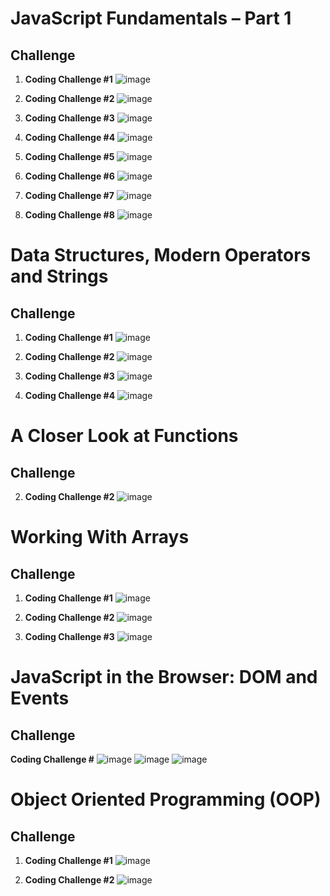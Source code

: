 # JavaScript Fundamentals – Part 1

## Challenge

1. **Coding Challenge #1**
   ![image](https://github.com/user-attachments/assets/e942cd00-5ee4-4463-abe4-ff49a411cf7e)

2. **Coding Challenge #2**
   ![image](https://github.com/user-attachments/assets/f7a1703c-2fd9-4d6b-ae84-f1e963a7a836)

3. **Coding Challenge #3**
   ![image](https://github.com/user-attachments/assets/46b25c90-e593-4591-8f2f-ef40422d3cac)

4. **Coding Challenge #4**
   ![image](https://github.com/user-attachments/assets/c9d6e452-c6df-42bb-b16e-468fc7cb8cb9)

5. **Coding Challenge #5**
   ![image](https://github.com/user-attachments/assets/dd896426-b1ee-4831-b134-870cd6b64a13)

6. **Coding Challenge #6**
   ![image](https://github.com/user-attachments/assets/d72e2bd7-b2c4-414b-8ec6-46448b9d6ad3)

7. **Coding Challenge #7**
   ![image](https://github.com/user-attachments/assets/85de55bc-fd20-486b-aaed-55658be2e8a4)

8. **Coding Challenge #8**
   ![image](https://github.com/user-attachments/assets/486250bb-fd95-4e42-a01f-cf30989525b9)

# Data Structures, Modern Operators and Strings

## Challenge

1. **Coding Challenge #1**
   ![image](https://github.com/user-attachments/assets/7b315fed-2c37-4fc3-a6c1-0807eecbfa98)

2. **Coding Challenge #2**
   ![image](https://github.com/user-attachments/assets/ea620dae-bb9e-4280-941c-4a0ae215b3d8)

3. **Coding Challenge #3**
   ![image](https://github.com/user-attachments/assets/5edfb952-d260-4b05-8204-ce3d0a35eaa6)

4. **Coding Challenge #4**
   ![image](https://github.com/user-attachments/assets/f136c10b-3e6e-42e4-8915-8066b2f3ac75)

# A Closer Look at Functions

## Challenge

2. **Coding Challenge #2**
   ![image](https://github.com/user-attachments/assets/ceab8996-3852-4e2c-a2eb-69e2b388e5dc)

# Working With Arrays

## Challenge

1. **Coding Challenge #1**
   ![image](https://github.com/user-attachments/assets/fe116044-d100-42db-bf07-9a1fb1c7b600)

2. **Coding Challenge #2**
   ![image](https://github.com/user-attachments/assets/d2f11268-2c72-444d-9c48-5ee13a11faed)

3. **Coding Challenge #3**
   ![image](https://github.com/user-attachments/assets/32a973e8-f76d-43b8-8b10-1d53d3ecd85b)

# JavaScript in the Browser: DOM and Events

## Challenge

**Coding Challenge #**
![image](https://github.com/user-attachments/assets/eb97de16-cf28-4bc7-bca0-71eefde62d50)
![image](https://github.com/user-attachments/assets/4f7075e3-b4ed-43ce-b1c5-6bec65b42bcb)
![image](https://github.com/user-attachments/assets/aa8c7586-9ff1-468a-8877-dd29506749a7)

# Object Oriented Programming (OOP) 

## Challenge

1. **Coding Challenge #1**
![image](https://github.com/user-attachments/assets/dbf01ea8-4565-4768-91f8-0ff023d897fd)

2. **Coding Challenge #2**
![image](https://github.com/user-attachments/assets/64ca485c-2e7e-49ab-8a57-092245af8916)